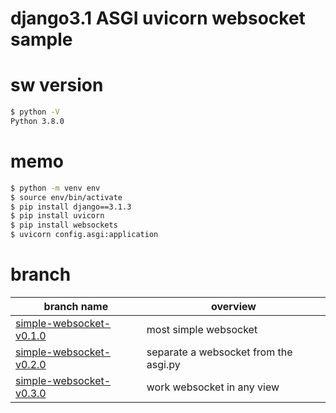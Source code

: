 # django3.1 ASGI uvicorn websocket sample

# sw version
```bash
$ python -V
Python 3.8.0
```

# memo
```bash
$ python -m venv env
$ source env/bin/activate
$ pip install django==3.1.3
$ pip install uvicorn
$ pip install websockets
$ uvicorn config.asgi:application
```

# branch
|branch name|overview|
|---|---|
|[simple-websocket-v0.1.0](https://github.com/n-guitar/django_websocket_sample/tree/simple-websocket-v0.1.0)|most simple websocket|
|[simple-websocket-v0.2.0](https://github.com/n-guitar/django_websocket_sample/tree/simple-websocket-v0.2.0)|separate a websocket from the asgi.py|
|[simple-websocket-v0.3.0](https://github.com/n-guitar/django_websocket_sample/tree/simple-websocket-v0.3.0)|work websocket in any view|